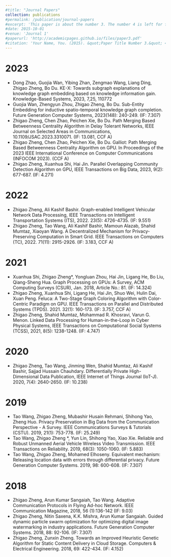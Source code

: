 ```yaml
---
#title: "Journal Papers"
collection: publications
#permalink: /publication/journal-papers
#excerpt: 'This paper is about the number 3. The number 4 is left for future work.'
#date: 2015-10-01
#venue: 'Journal 1'
#paperurl: 'http://academicpages.github.io/files/paper3.pdf'
#citation: 'Your Name, You. (2015). &quot;Paper Title Number 3.&quot; <i>Journal 1</i>. 1(3).'
---
```


2023
=====
-	Dong Zhao, Guojia Wan, Yibing Zhan, Zengmao Wang, Liang Ding, Zhigao Zheng, Bo Du. KE-X: Towards subgraph explanations of knowledge graph embedding based on knowledge information gain. Knowledge-Based Systems, 2023, 7,25, 110772
- Guojia Wan, Zhengyun Zhou, Zhigao Zheng, Bo Du. Sub-Entity Embedding for inductive spatio-temporal knowledge graph completion. Future Generation Computer Systems, 2023(148): 240-249. (IF: 7.307)
- Zhigao Zheng, Chen Zhao, Peichen Xie, Bo Du. Path Merging Based Betweenness Centrality Algorithm in Delay Tolerant Networks, IEEE Journal on Selected Areas in Communications, 10.1109/JSAC.2023.3310071. (IF: 13.081, CCF A)
- Zhigao Zheng, Chen Zhao, Peichen Xie, Bo Du. Galliot: Path Merging Based Betweenness Centrality Algorithm on GPU. In Proceedings of the 2023 IEEE International Conference on Computer Communications (INFOCOM 2023). (CCF A)
- Zhigao Zheng, Xuanhua Shi, Hai Jin. Parallel Overlapping Community Detection Algorithm on GPU, IEEE Transactions on Big Data, 2023, 9(2): 677-687. (IF: 4.271)

2022
=====
-	Zhigao Zheng, Ali Kashif Bashir. Graph-enabled Intelligent Vehicular Network Data Processing, IEEE Transactions on Intelligent Transportation Systems (ITS), 2022. 23(5): 4726-4735. (IF: 9.551)
-	Zhigao Zheng, Tao Wang, Ali Kashif Bashir, Mamoun Alazab, Shahid Mumtaz, Xiaoyan Wang. A Decentralized Mechanism for Privacy-Preserving Computation in Smart Grid. IEEE Transactions on Computers (TC), 2022. 71(11): 2915-2926. (IF: 3.183, CCF A)

2021
=====
- Xuanhua Shi, Zhigao Zheng*, Yongluan Zhou, Hai Jin, Ligang He, Bo Liu, Qiang-Sheng Hua. Graph Processing on GPUs: A Survey, ACM Computing Surveys (CSUR), Jan. 2018, Article No.: 81. (IF: 14.324)
-	Zhigao Zheng, Xuanhua Shi, Ligang He, Hai Jin, Shuo Wei, Hulin Dai, Xuan Peng. Feluca: A Two-Stage Graph Coloring Algorithm with Color-Centric Paradigm on GPU. IEEE Transactions on Parallel and Distributed Systems (TPDS). 2021. 32(1): 160-173. (IF: 3.757, CCF A)
-	Zhigao Zheng, Shahid Mumtaz, Mohammad R. Khosravi, Varun G. Menon. Linked Data Processing for Human-in-the-Loop in Cyber Physical Systems, IEEE Transactions on Computational Social Systems (TCSS), 2021, 8(5): 1238-1248. (IF: 4.747)

2020
=====
-	Zhigao Zheng, Tao Wang, Jinming Wen, Shahid Mumtaz, Ali Kashif Bashir, Sajjad Hussain Chauhdary. Differentially Private High-Dimensional Data Publication, IEEE Internet of Things Journal (IoT-J). 2020, 7(4): 2640-2650. (IF: 10.238)

2019
=====
-	Tao Wang, Zhigao Zheng, Mubashir Husain Rehmani, Shihong Yao, Zheng Huo. Privacy Preservation in Big Data from the Communication Perspective - A Survey. IEEE Communications Surveys & Tutorials (CSTU). 2019, 21(1): 753-778. (IF: 25.249)
-	Tao Wang, Zhigao Zheng *, Yun Lin, Shihong Yao, Xiao Xie. Reliable and Robust Unmanned Aerial Vehicle Wireless Video Transmission. IEEE Transactions on Reliability. 2019, 68(3): 1050-1060. (IF: 5.883)
- Tao Wang, Zhigao Zheng, Mohamed Elhoseny. Equivalent mechanism: Releasing location data with errors through differential privacy. Future Generation Computer Systems. 2019, 98: 600-608. (IF: 7.307)
  
2018
=====

-	Zhigao Zheng, Arun Kumar Sangaiah, Tao Wang. Adaptive Communication Protocols in Flying Ad-hoc Network. IEEE Communication Magazine, 2018, 56 (1):136-142 (IF: 9.03)
- Zhigao Zheng, Nitin Saxena, K.K. Mishra, Arun Kumar Sangaiah. Guided dynamic particle swarm optimization for optimizing digital image watermarking in industry applications. Future Generation Computer Systems. 2018, 88: 92-106. (IF: 7.307)
-	Zhigao Zheng, Zunxin Zheng. Towards an Improved Heuristic Genetic Algorithm for Static Content Delivery in Cloud Storage. Computers & Electrical Engineering. 2018, 69: 422-434. (IF: 4.152)
